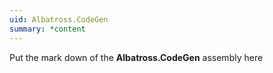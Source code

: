 ```yaml
---
uid: Albatross.CodeGen
summary: *content
---
```


Put the mark down of the **Albatross.CodeGen** assembly here


